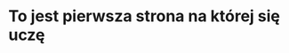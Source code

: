 <!DOCTYPE html>
<html>
  
  <body>
    <img src="">
    <h1>To jest pierwsza strona na której się uczę</h1>
  </body>
  
</html>
  
  
    
  
